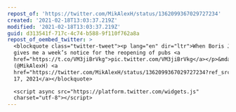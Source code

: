 ```yaml
---
repost_of: 'https://twitter.com/MikAlexH/status/1362099367029727234'
created: '2021-02-18T13:03:37.219Z'
modified: '2021-02-18T13:03:37.219Z'
guid: d313541f-717c-4c74-b588-9f110f762a8a
repost_of_oembed_twitter: >
  <blockquote class="twitter-tweet"><p lang="en" dir="ltr">When Boris Johnson
  gives me a week’s notice for the reopening of pubs <a
  href="https://t.co/VM3jiBrVkg">pic.twitter.com/VM3jiBrVkg</a></p>&mdash; Mike
  (@MikAlexH) <a
  href="https://twitter.com/MikAlexH/status/1362099367029727234?ref_src=twsrc%5Etfw">February
  17, 2021</a></blockquote>

  <script async src="https://platform.twitter.com/widgets.js"
  charset="utf-8"></script>
---
```

 
